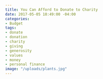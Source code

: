 ```yaml
---
title: You Can Afford to Donate to Charity
date: 2017-05-05 18:49:00 -04:00
categories:
- Budget
tags:
- donate
- donation
- charity
- giving
- generosity
- values
- money
- personal finance
image: "/uploads/plants.jpg"
---
```


